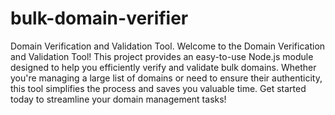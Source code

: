 # bulk-domain-verifier
 Domain Verification and Validation Tool. Welcome to the Domain Verification and Validation Tool! This project provides an easy-to-use Node.js module designed to help you efficiently verify and validate bulk domains. Whether you're managing a large list of domains or need to ensure their authenticity, this tool simplifies the process and saves you valuable time. Get started today to streamline your domain management tasks!
